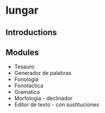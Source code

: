 # lungar

## Introductions

## Modules

* Tesauro
* Generador de palabras
* Fonologia
* Fonotactica
* Gramatica
* Morfologia - declinador
* Editor de texto - con sustituciones